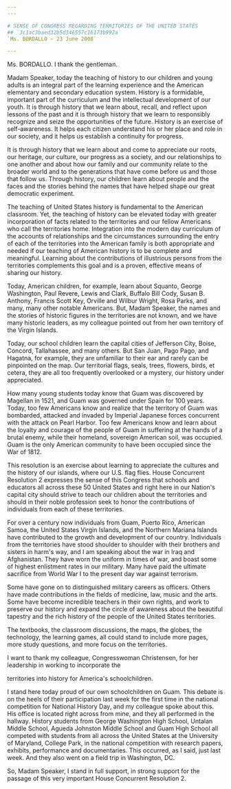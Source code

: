 ```yaml
---
---

# SENSE OF CONGRESS REGARDING TERRITORIES OF THE UNITED STATES
## `3c1ac3baed32b5d346557c16173b992a`
`Ms. BORDALLO — 23 June 2008`

---
```



Ms. BORDALLO. I thank the gentleman.

Madam Speaker, today the teaching of history to our children and 
young adults is an integral part of the learning experience and the 
American elementary and secondary education system. History is a 
formidable, important part of the curriculum and the intellectual 
development of our youth. It is through history that we learn about, 
recall, and reflect upon lessons of the past and it is through history 
that we learn to responsibly recognize and seize the opportunities of 
the future. History is an exercise of self-awareness. It helps each 
citizen understand his or her place and role in our society, and it 
helps us establish a continuity for progress.

It is through history that we learn about and come to appreciate our 
roots, our heritage, our culture, our progress as a society, and our 
relationships to one another and about how our family and our community 
relate to the broader world and to the generations that have come 
before us and those that follow us. Through history, our children learn 
about people and the faces and the stories behind the names that have 
helped shape our great democratic experiment.

The teaching of United States history is fundamental to the American 
classroom. Yet, the teaching of history can be elevated today with 
greater incorporation of facts related to the territories and our 
fellow Americans who call the territories home. Integration into the 
modern day curriculum of the accounts of relationships and the 
circumstances surrounding the entry of each of the territories into the 
American family is both appropriate and needed if our teaching of 
American history is to be complete and meaningful. Learning about the 
contributions of illustrious persons from the territories complements 
this goal and is a proven, effective means of sharing our history.

Today, American children, for example, learn about Squanto, George 
Washington, Paul Revere, Lewis and Clark, Buffalo Bill Cody, Susan B. 
Anthony, Francis Scott Key, Orville and Wilbur Wright, Rosa Parks, and 
many, many other notable Americans. But, Madam Speaker, the names and 
the stories of historic figures in the territories are not known, and 
we have many historic leaders, as my colleague pointed out from her own 
territory of the Virgin Islands.

Today, our school children learn the capital cities of Jefferson 
City, Boise, Concord, Tallahassee, and many others. But San Juan, Pago 
Pago, and Hagatna, for example, they are unfamiliar to their ear and 
rarely can be pinpointed on the map. Our territorial flags, seals, 
trees, flowers, birds, et cetera, they are all too frequently 
overlooked or a mystery, our history under appreciated.

How many young students today know that Guam was discovered by 
Magellan in 1521, and Guam was governed under Spain for 100 years. 
Today, too few Americans know and realize that the territory of Guam 
was bombarded, attacked and invaded by Imperial Japanese forces 
concurrent with the attack on Pearl Harbor. Too few Americans know and 
learn about the loyalty and courage of the people of Guam in suffering 
at the hands of a brutal enemy, while their homeland, sovereign 
American soil, was occupied. Guam is the only American community to 
have been occupied since the War of 1812.

This resolution is an exercise about learning to appreciate the 
cultures and the history of our islands, where our U.S. flag flies. 
House Concurrent Resolution 2 expresses the sense of this Congress that 
schools and educators all across these 50 United States and right here 
in our Nation's capital city should strive to teach our children about 
the territories and should in their noble profession seek to honor the 
contributions of individuals from each of these territories.

For over a century now individuals from Guam, Puerto Rico, American 
Samoa, the United States Virgin Islands, and the Northern Mariana 
Islands have contributed to the growth and development of our country. 
Individuals from the territories have stood shoulder to shoulder with 
their brothers and sisters in harm's way, and I am speaking about the 
war in Iraq and Afghanistan. They have worn the uniform in times of 
war, and boast some of highest enlistment rates in our military. Many 
have paid the ultimate sacrifice from World War I to the present day 
war against terrorism.

Some have gone on to distinguished military careers as officers. 
Others have made contributions in the fields of medicine, law, music 
and the arts. Some have become incredible teachers in their own rights, 
and work to preserve our history and expand the circle of awareness 
about the beautiful tapestry and the rich history of the people of the 
United States territories.

The textbooks, the classroom discussions, the maps, the globes, the 
technology, the learning games, all could stand to include more pages, 
more study questions, and more focus on the territories.

I want to thank my colleague, Congresswoman Christensen, for her 
leadership in working to incorporate the


territories into history for America's schoolchildren.

I stand here today proud of our own schoolchildren on Guam. This 
debate is on the heels of their participation last week for the first 
time in the national competition for National History Day, and my 
colleague spoke about this. His office is located right across from 
mine, and they all performed in the hallway. History students from 
George Washington High School, Untalan Middle School, Agueda Johnston 
Middle School and Guam High School all competed with students from all 
across the United States at the University of Maryland, College Park, 
in the national competition with research papers, exhibits, performance 
and documentaries. This occurred, as I said, just last week. And they 
also went on a field trip in Washington, DC.

So, Madam Speaker, I stand in full support, in strong support for the 
passage of this very important House Concurrent Resolution 2.